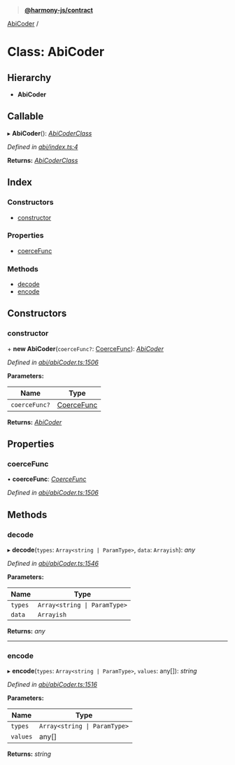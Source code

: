 > **[@harmony-js/contract](../README.md)**

[AbiCoder](abicoder.md) /

# Class: AbiCoder

## Hierarchy

* **AbiCoder**

## Callable

▸ **AbiCoder**(): *[AbiCoderClass](abicoderclass.md)*

*Defined in [abi/index.ts:4](https://github.com/harmony-one/sdk/blob/3ec028a/packages/harmony-contract/src/abi/index.ts#L4)*

**Returns:** *[AbiCoderClass](abicoderclass.md)*

## Index

### Constructors

* [constructor](abicoder.md#constructor)

### Properties

* [coerceFunc](abicoder.md#coercefunc)

### Methods

* [decode](abicoder.md#decode)
* [encode](abicoder.md#encode)

## Constructors

###  constructor

\+ **new AbiCoder**(`coerceFunc?`: [CoerceFunc](../README.md#coercefunc)): *[AbiCoder](abicoder.md)*

*Defined in [abi/abiCoder.ts:1506](https://github.com/harmony-one/sdk/blob/3ec028a/packages/harmony-contract/src/abi/abiCoder.ts#L1506)*

**Parameters:**

Name | Type |
------ | ------ |
`coerceFunc?` | [CoerceFunc](../README.md#coercefunc) |

**Returns:** *[AbiCoder](abicoder.md)*

## Properties

###  coerceFunc

• **coerceFunc**: *[CoerceFunc](../README.md#coercefunc)*

*Defined in [abi/abiCoder.ts:1506](https://github.com/harmony-one/sdk/blob/3ec028a/packages/harmony-contract/src/abi/abiCoder.ts#L1506)*

## Methods

###  decode

▸ **decode**(`types`: `Array<string | ParamType>`, `data`: `Arrayish`): *any*

*Defined in [abi/abiCoder.ts:1546](https://github.com/harmony-one/sdk/blob/3ec028a/packages/harmony-contract/src/abi/abiCoder.ts#L1546)*

**Parameters:**

Name | Type |
------ | ------ |
`types` | `Array<string \| ParamType>` |
`data` | `Arrayish` |

**Returns:** *any*

___

###  encode

▸ **encode**(`types`: `Array<string | ParamType>`, `values`: any[]): *string*

*Defined in [abi/abiCoder.ts:1516](https://github.com/harmony-one/sdk/blob/3ec028a/packages/harmony-contract/src/abi/abiCoder.ts#L1516)*

**Parameters:**

Name | Type |
------ | ------ |
`types` | `Array<string \| ParamType>` |
`values` | any[] |

**Returns:** *string*